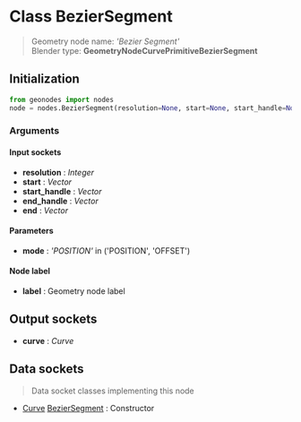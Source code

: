 
# Class BezierSegment

> Geometry node name: _'Bezier Segment'_<br>Blender type:  **GeometryNodeCurvePrimitiveBezierSegment**

## Initialization


```python
from geonodes import nodes
node = nodes.BezierSegment(resolution=None, start=None, start_handle=None, end_handle=None, end=None, mode='POSITION', label=None)
```


### Arguments


#### Input sockets



- **resolution** : _Integer_
- **start** : _Vector_
- **start_handle** : _Vector_
- **end_handle** : _Vector_
- **end** : _Vector_



#### Parameters



- **mode** : _'POSITION'_ in ('POSITION', 'OFFSET')



#### Node label



- **label** : Geometry node label



## Output sockets



- **curve** : _Curve_



## Data sockets

> Data socket classes implementing this node


- [Curve](../sockets/Curve.md) [BezierSegment](../sockets/Curve.md#beziersegment) : Constructor


